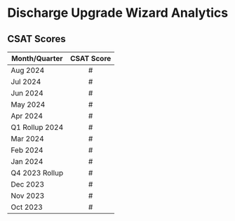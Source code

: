 # Discharge Upgrade Wizard Analytics

## CSAT Scores

| Month/Quarter | CSAT Score 
| --- |:---:|
| Aug 2024 | # |
| Jul 2024 | # |
| Jun 2024 | # |
| May 2024 | # |
| Apr 2024 | # |
| Q1 Rollup 2024 | # |
| Mar 2024 | # |
| Feb 2024 | # |
| Jan 2024 | # |
|Q4 2023 Rollup | # |
| Dec 2023 | # |
| Nov 2023 | # |
| Oct 2023 | # |

